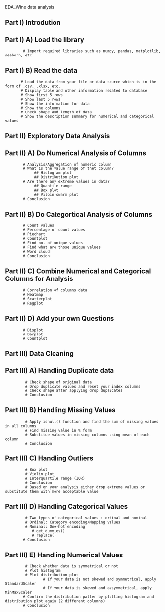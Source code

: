EDA_Wine data analysis

## Part I) Introdution 
## Part I)  A) Load the library
            # Import required libraries such as numpy, pandas, matplotlib, seaborn, etc.

## Part I) B) Read the data
           # Load the data from your file or data source which is in the form of .csv, .xlsx, etc.
           # Display table and other information related to database
           # Show first 5 rows
           # Show last 5 rows
           # Show the information for data 
           # Show the columns
           # Check shape and length of data
           # Show the description summary for numerical and categorical values 

## Part II) Exploratory Data Analysis
## Part II) A) Do Numerical Analysis of Columns
            # Analysis/Aggregation of numeric column
            # What is the value range of thet column?
                 ## Histogram plot
                 ## Distribution plot
            # Are there any extreme values in data?
                 ## Quantile range
                 ## Box plot
                 ## Viloin-swarm plot
            # Conclusion

## Part II) B) Do Categortical  Analysis of Columns
            # Count values
            # Percentage of count values
            # Piechart
            # Countplot
            # Find no. of unique values
            # Find what are those unique values
            # Word cloud
            # Conclusion
 
## Part II) C) Combine Numerical and Categorical Columns for Analysis
            # Correlation of columns data
            # Heatmap
            # Scatterplot
            # Regplot

## Part II) D) Add your own Questions
            # Displot
            # Barplot
            # Countplot

## Part III) Data Cleaning
## Part III) A) Handling Duplicate data
             # Check shape of original data
             # Drop duplicate values and reset your index columns
             # Check shape after applying drop duplicates
             # Conclusion

## Part III) B)  Handling Missing Values
             # Apply isnull() function and find the sum of missing values in all columns
             # Find missing value in % form
             # Substitue values in missing columns using mean of each column
             # Conclusion

## Part III) C) Handling Outliers 
             # Box plot
             # Violin plot
             # Interquartile range (IQR)
             # Conclusion
             # Based on your analysis either drop extreme values or substitute them with more acceptable value

## Part III) D) Handling Categorical Values
             # Two types of categorical values : ordinal and nominal
             # Ordinal: Category encoding/Mapping values
             # Nominal: One-hot encoding
                # get_dummies()
                # replace()
            # Conclusion             

## Part III) E) Handling Numerical Values
             # Check whether data is symmetrical or not
             # Plot histogram
             # Plot distribution plot
                     # If your data is not skewed and symmetrical, apply StandardScaler
                     # If your data is skewed and assymmetrical, apply MinMaxScaler
            # Confirm the distribution patter by plotting histogram and distribution plot again (2 different columns)
            # Conclusion
            




             

            
          
            
            
